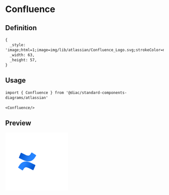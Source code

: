 # Confluence

## Definition

```
{
  _style: 'image;html=1;image=img/lib/atlassian/Confluence_Logo.svg;strokeColor=none;',
  _width: 63,
  _height: 57,
}
```

## Usage

```
import { Confluence } from '@diac/standard-components-diagrams/atlassian'

<Confluence/>
```

## Preview

<img src="./confluence.png" width="200"/>
